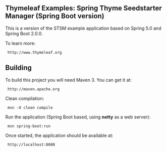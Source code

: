 
Thymeleaf Examples: Spring Thyme Seedstarter Manager (Spring Boot version)
-----------------------------------------------------------------------

 This is a version of the STSM example application based on Spring 5.0
 and Spring Boot 2.0.0.

 To learn more:

     http://www.thymeleaf.org


Building
--------

 To build this project you will need Maven 3. You can get it at:
 
     http://maven.apache.org

 Clean compilation:
 
     mvn -U clean compile
     
 Run the application (Spring Boot based, using **netty** as a web server):
 
     mvn spring-boot:run

 Once started, the application should be available at:
 
     http://localhost:8080
